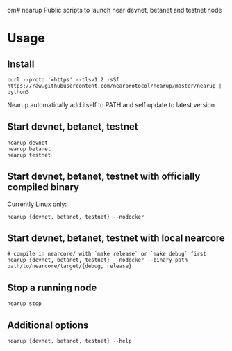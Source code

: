 om# nearup
Public scripts to launch near devnet, betanet and testnet node

# Usage
## Install
```
curl --proto '=https' --tlsv1.2 -sSf https://raw.githubusercontent.com/nearprotocol/nearup/master/nearup | python3
```
Nearup automatically add itself to PATH and self update to latest version

## Start devnet, betanet, testnet
```
nearup devnet
nearup betanet
nearup testnet
```

## Start devnet, betanet, testnet with officially compiled binary
Currently Linux only:
```
nearup {devnet, betanet, testnet} --nodocker
```

## Start devnet, betanet, testnet with local nearcore
```
# compile in nearcore/ with `make release` or `make debug` first
nearup {devnet, betanet, testnet} --nodocker --binary-path path/to/nearcore/target/{debug, release}
```

## Stop a running node
```
nearup stop
```

## Additional options
```
nearup {devnet, betanet, testnet} --help
```
